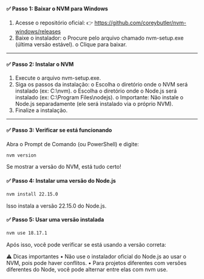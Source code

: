 #### ✅ Passo 1: Baixar o NVM para Windows
1.	Acesse o repositório oficial:
👉 https://github.com/coreybutler/nvm-windows/releases
2.	Baixe o instalador:
o	Procure pelo arquivo chamado nvm-setup.exe (última versão estável).
o	Clique para baixar.
________________________________________
#### ✅ Passo 2: Instalar o NVM
1.	Execute o arquivo nvm-setup.exe.
2.	Siga os passos da instalação:
o	Escolha o diretório onde o NVM será instalado (ex: C:\nvm).
o	Escolha o diretório onde o Node.js será instalado (ex: C:\Program Files\nodejs).
o	Importante: Não instale o Node.js separadamente (ele será instalado via o próprio NVM).
3.	Finalize a instalação.
________________________________________
#### ✅ Passo 3: Verificar se está funcionando
Abra o Prompt de Comando (ou PowerShell) e digite:
```bash
nvm version
```
Se mostrar a versão do NVM, está tudo certo!

#### ✅ Passo 4: Instalar uma versão do Node.js
```bash
nvm install 22.15.0
```
Isso instala a versão 22.15.0 do Node.js.

#### ✅ Passo 5: Usar uma versão instalada
```bash
nvm use 18.17.1
```
Após isso, você pode verificar se está usando a versão correta:

⚠️ Dicas importantes
•	Não use o instalador oficial do Node.js ao usar o NVM, pois pode haver conflitos.
•	Para projetos diferentes com versões diferentes do Node, você pode alternar entre elas com nvm use.
